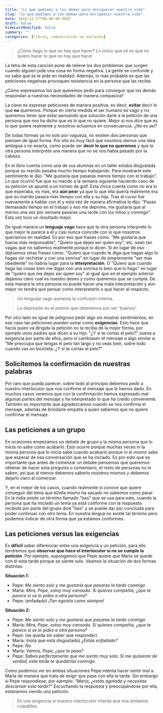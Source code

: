```yaml
---
title: "Lo que pedimos a los demas para enriquecer nuestra vida"
slug: "lo-que-pedimos-a-los-demas-para-enriquecer-nuestra-vida"
date: 2018-12-27T00:00:00.000Z
draft: false
hideLastModified: false
summary: ""
categories: [libros, comunicación no violenta]
---
```


  > ¿Cómo hago lo que no hay que hacer? Lo único que sé es que no quiero hacer lo
  que no hay que hacer
  <!-- Fragmento de una canción infantil, Ruth Bermeyer -->

  La letra de esta canción pone de relieve los dos problemas que surgen cuando
  alguien pide una cosa en forma negativa. La gente se confunde y no sabe qué se
  le pide en realidad. Además, lo más probable es que las peticiones negativas
  provoquen resistencia en la persona que las recibe.


  ¿Cómo expresamos los que queremos pedir para conseguir que los demás respondan
  a nuestras necesidades de manera compasiva?


  La clave es expresar peticiones de manera positiva, es decir, __evitar__ decir
  lo que __no__ queremos. Porque en cierta medida el ser humano es vago y no
  queremos tener que estar pensando que solución darle a la petición de una
  persona que nos ha dicho que es lo que no quiere. Mejor si nos dice que es lo
  que quiere realmente y nosotros actuamos en consecuencia. ¿No es así?


  De todas formas ya no solo por vagueza, no existen dos personas que piensen de
  igual forma. Por ello es muy fácil que nosotros demos una idea ambigua o no
  exacta, como puede ser __decir lo que no queremos__ y que la otra persona
  interprete una manera que no se nos había pasado por la cabeza.


  En el libro cuenta como una de sus alumnas en un taller estaba disgustada
  porque su marido pasaba mucho tiempo trabajando. Para mostrarle este
  sentimiento le dijo: "Me gustaría que pasaras menos tiempo con el trabajo". Lo
  que ocurrió fue que su marido a la semana siguiente haciendo caso de su
  petición se apuntó a un torneo de golf. Esta chica cuenta como no era lo que
  esperaba, es más, era __aún peor__ ya que lo que ella quería realmente era que
  su marido pasara más tiempo con ella y su hija. Tras el curso fue nuevamente a
  hablar con él y esta vez de manera afirmativa le dijo: "Pasas demasiado tiempo
  en el trabajo y eso me deprime, me gustaría que al menos una vez por semana
  pasaras una tarde con los niños y conmigo". Esta vez tuvo un resultado mejor.


  De igual manera un __lenguaje vago__ hace que la otra persona interprete lo
  que mejor le parece a él y casi nunca coincide con lo que nosotros queríamos
  en realidad. Es por eso que frases como: "Me gustaría que fueras más
  responsable", "Quiero que dejes ser quien soy", etc. sean tan vagas que no
  sabemos realmente porque lo dicen. Si en lugar de eso dijésemos otras frases
  como: "Quiero que cuando te diga que hagas algo lo hagas sin rechistar y con
  una sonrisa" en lugar de simplemente "ser mas obediente" no habría lugar para
  la __interpretación__. O "Quiero que cuando hago las cosas bien me digas con
  una sonrisa lo bien que lo hago" en lugar de "quiero que me dejes ser quien
  soy" al igual que en el ejemplo anterior dejamos claro cual es nuestro deseo y
  como queremos que se cumpla. De esta manera la otra persona no puede hacer una
  mala interpretación y aún mejor no tendrá que pensar como interpretarlo o que
  hacer al respecto.

  > Un lenguaje vago aumenta la confusión interna.


  > La depresión es el premio que obtenemos por ser 'buenos'.


  Por otro lado es igual de peligroso pedir algo sin mostrar sentimientos, en
  ese caso las peticiones pueden sonar como __exigencias__. Esto hace que hacia
  quien va dirigida la petición no la reciba de la mejor forma, por ejemplo unos
  padres que dicen a su hijo: "¿Y si te cortas el pelo?" suena a exigencia por
  parte de ellos, pero si cambiasen el mensaje a algo similar a: "Me preocupa
  que tengas el pelo tan largo y no veas bien, sobre todo cuando vas en
  bicicleta. ¿Y si te cortas el pelo?"


Solicitemos la confirmación de nuestras palabras
--------------------------------------------------------------------------------

  Por raro que pueda parecer, sobre todo al principio debemos pedir a nuestro
  interlocutor que nos confirme el mensaje que le hemos dado. En muchos casos
  veremos que con la confirmación hemos expresado mal algunas partes del mensaje
  y ha interpretado lo que ha creído conveniente. También es importante que
  agradezcamos cuando se nos confirma el mensaje, además de brindarle empatía
  a quien sabemos que no quiere confirmar el mensaje.


Las peticiones a un grupo
--------------------------------------------------------------------------------

  En ocasiones empezamos un debate de grupo y la misma persona que lo inicia no
  sabe como acabarlo. Esto ocurre porque muchas veces ni la misma persona que lo
  inicia sabe cuando acabarlo porque ni el mismo sabe que esperar de esa
  conversación que se ha iniciado. Es por esto que es importante que antes de
  comenzar un debate pensemos que queremos obtener de hacer esta pregunta o
  comentario, el resto de personas no lo saben, así que al menos debemos saberlo
  nosotros mismos y debemos dejarlo claro al comenzar.

  Y, en el mejor de los casos, cuando realmente
  si conoce que quiere conseguir del tema que él/ella mismo ha sacado no sabemos
  como parar. En la india existe un término llamado "bas" que se usa para esto,
  cuando la persona que ha iniciado un tema ya está conforme con la respuesta
  recibida por parte del grupo dice "bas" y se puede dar por concluida para
  poder continuar con otro tema. En nuestra lengua no existe tal término pero
  podemos indicar de otra forma que ya estamos conformes.

Las peticiones versus las exigencias
--------------------------------------------------------------------------------

  Es __difícil__ saber diferenciar entre una exigencia y un petición, para ello
  tendremos que __observar que hace el interlocutor si no se cumple la
  petición__. Por ejemplo, supongamos que Pepe quiere que María se quede con él
  esta tarde porque se siente solo. Veamos la situación de dos formas distintas.


  __Situación 1:__

  - Pepe: *Me siento solo y me gustaría que pasaras la tarde conmigo*
  - María: *Mira, Pepe, estoy muy cansada. Si quieres compañía, ¿que te parece
  si se lo pides a otra persona?*
  - Pepe: (enfadado) *¡Tan egoísta como siempre!*


  __Situación 2:__

  - Pepe: *Me siento solo y me gustaría que pasaras la tarde conmigo*
  - María: *Mira, Pepe, estoy muy cansada. Si quieres compañía, ¿que te parece
  si se lo pides a otra persona?*
  - Pepe: (se queda sin saber que responder)
  - María: (nota que está disgustado) *¿Estás enfadado?*
  - Pepe: *No*
  - María: *Vamos, Pepe, ¿que te pasa?*
  - Pepe: *Sabes perfectamente que me siento muy solo. Si me quisieras de
  verdad, esta tarde te quedarías conmigo.*


  Como podemos ver en ambas situaciones Pepe intenta hacer sentir mal a María
  de manera que trata de exigir que pase con ella la tarde. Sin embargo si Pepe
  respondiese, por ejemplo: *"María, ¿estás agotada y necesitas descansar esta
  tarde?"* Escuchando la respuesta y preocupándose por ella, estaríamos viendo
  una petición.

  > Es una exigencia si nuestro interlocutor intenta que nos sintamos culpables

